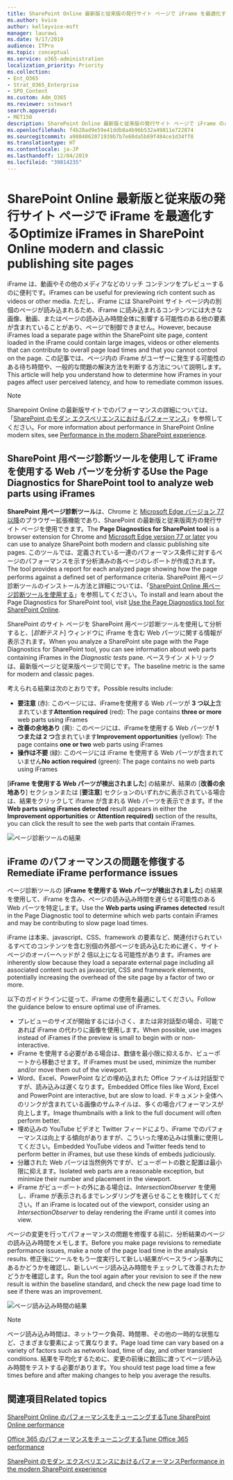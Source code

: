 ```yaml
---
title: SharePoint Online 最新版と従来版の発行サイト ページで iFrame を最適化する
ms.author: kvice
author: kelleyvice-msft
manager: laurawi
ms.date: 9/17/2019
audience: ITPro
ms.topic: conceptual
ms.service: o365-administration
localization_priority: Priority
ms.collection:
- Ent_O365
- Strat_O365_Enterprise
- SPO_Content
ms.custom: Adm_O365
ms.reviewer: sstewart
search.appverid:
- MET150
description: SharePoint Online 最新版と従来版の発行サイト ページで iFrame のパフォーマンスを最適化する方法について説明します。
ms.openlocfilehash: f4b28ad9e59e41ddb8a4b96b532a49811e722874
ms.sourcegitcommit: a9804062071939b7b7e60da5b69f484ce1d34ff8
ms.translationtype: HT
ms.contentlocale: ja-JP
ms.lasthandoff: 12/04/2019
ms.locfileid: "39814235"
---
```

# <a name="optimize-iframes-in-sharepoint-online-modern-and-classic-publishing-site-pages"></a><span data-ttu-id="08405-103">SharePoint Online 最新版と従来版の発行サイト ページで iFrame を最適化する</span><span class="sxs-lookup"><span data-stu-id="08405-103">Optimize iFrames in SharePoint Online modern and classic publishing site pages</span></span>

<span data-ttu-id="08405-104">iFrame は、動画やその他のメディアなどのリッチ コンテンツをプレビューするのに便利です。</span><span class="sxs-lookup"><span data-stu-id="08405-104">iFrames can be useful for previewing rich content such as videos or other media.</span></span> <span data-ttu-id="08405-105">ただし、iFrame には SharePoint サイト ページ内の別個のページが読み込まれるため、iFrame に読み込まれるコンテンツには大きな画像、動画、またはページの読み込み時間全体に影響する可能性のある他の要素が含まれていることがあり、ページで制御できません。</span><span class="sxs-lookup"><span data-stu-id="08405-105">However, because iFrames load a separate page within the SharePoint site page, content loaded in the iFrame could contain large images, videos or other elements that can contribute to overall page load times and that you cannot control on the page.</span></span> <span data-ttu-id="08405-106">この記事では、ページ内の iFrame がユーザーに発生する可能性のある待ち時間や、一般的な問題の解決方法を判断する方法について説明します。</span><span class="sxs-lookup"><span data-stu-id="08405-106">This article will help you understand how to determine how iFrames in your pages affect user perceived latency, and how to remediate common issues.</span></span>

>[!NOTE]
><span data-ttu-id="08405-107">Sharepoint Online の最新版サイトでのパフォーマンスの詳細については、「[SharePoint のモダン エクスペリエンスにおけるパフォーマンス](https://docs.microsoft.com/sharepoint/modern-experience-performance)」を参照してください。</span><span class="sxs-lookup"><span data-stu-id="08405-107">For more information about performance in SharePoint Online modern sites, see [Performance in the modern SharePoint experience](https://docs.microsoft.com/sharepoint/modern-experience-performance).</span></span>

## <a name="use-the-page-diagnostics-for-sharepoint-tool-to-analyze-web-parts-using-iframes"></a><span data-ttu-id="08405-108">SharePoint 用ページ診断ツールを使用して iFrame を使用する Web パーツを分析する</span><span class="sxs-lookup"><span data-stu-id="08405-108">Use the Page Diagnostics for SharePoint tool to analyze web parts using iFrames</span></span>

<span data-ttu-id="08405-109">**SharePoint 用ページ診断ツール**は、Chrome と [Microsoft Edge バージョン 77 以降](https://www.microsoftedgeinsider.com/download?form=MI13E8&OCID=MI13E8)のブラウザー拡張機能であり、SharePoint の最新版と従来版両方の発行サイト ページを使用できます。</span><span class="sxs-lookup"><span data-stu-id="08405-109">The **Page Diagnostics for SharePoint tool** is a browser extension for Chrome and [Microsoft Edge version 77 or later](https://www.microsoftedgeinsider.com/download?form=MI13E8&OCID=MI13E8) you can use to analyze SharePoint both modern and classic publishing site pages.</span></span> <span data-ttu-id="08405-110">このツールでは、定義されている一連のパフォーマンス条件に対するページのパフォーマンスを示す分析済みの各ページのレポートが作成されます。</span><span class="sxs-lookup"><span data-stu-id="08405-110">The tool provides a report for each analyzed page showing how the page performs against a defined set of performance criteria.</span></span> <span data-ttu-id="08405-111">SharePoint 用ページ診断ツールのインストール方法と詳細については、「[SharePoint Online 用ページ診断ツールを使用する](page-diagnostics-for-spo.md)」を参照してください。</span><span class="sxs-lookup"><span data-stu-id="08405-111">To install and learn about the Page Diagnostics for SharePoint tool, visit [Use the Page Diagnostics tool for SharePoint Online](page-diagnostics-for-spo.md).</span></span>

<span data-ttu-id="08405-112">SharePoint のサイト ページを SharePoint 用ページ診断ツールを使用して分析すると、[_診断テスト_] ウィンドウに iFrame を含む Web パーツに関する情報が表示されます。</span><span class="sxs-lookup"><span data-stu-id="08405-112">When you analyze a SharePoint site page with the Page Diagnostics for SharePoint tool, you can see information about web parts containing iFrames in the _Diagnostic tests_ pane.</span></span> <span data-ttu-id="08405-113">ベースライン メトリックは、最新版ページと従来版ページで同じです。</span><span class="sxs-lookup"><span data-stu-id="08405-113">The baseline metric is the same for modern and classic pages.</span></span>

<span data-ttu-id="08405-114">考えられる結果は次のとおりです。</span><span class="sxs-lookup"><span data-stu-id="08405-114">Possible results include:</span></span>

- <span data-ttu-id="08405-115">**要注意** (赤): このページには、iFrameを使用する Web パーツが **3 つ以上**含まれています</span><span class="sxs-lookup"><span data-stu-id="08405-115">**Attention required** (red): The page contains **three or more** web parts using iFrames</span></span>
- <span data-ttu-id="08405-116">**改善の余地あり** (黄): このページには、iFrameを使用する Web パーツが **1 つまたは 2 つ**含まれています</span><span class="sxs-lookup"><span data-stu-id="08405-116">**Improvement opportunities** (yellow): The page contains **one or two** web parts using iFrames</span></span>
- <span data-ttu-id="08405-117">**操作は不要** (緑): このページには iFrame を使用する Web パーツが含まれていません</span><span class="sxs-lookup"><span data-stu-id="08405-117">**No action required** (green): The page contains no web parts using iFrames</span></span>

<span data-ttu-id="08405-118">[**iFrame を使用する Web パーツが検出されました**] の結果が、結果の [**改善の余地あり**] セクションまたは [**要注意**] セクションのいずれかに表示されている場合は、結果をクリックして iframe が含まれる Web パーツを表示できます。</span><span class="sxs-lookup"><span data-stu-id="08405-118">If the **Web parts using iFrames detected** result appears in either the **Improvement opportunities** or **Attention required)** section of the results, you can click the result to see the web parts that contain iFrames.</span></span>

![ページ診断ツールの結果](media/modern-portal-optimization/pagediag-iframe-yellow.png)

## <a name="remediate-iframe-performance-issues"></a><span data-ttu-id="08405-120">iFrame のパフォーマンスの問題を修復する</span><span class="sxs-lookup"><span data-stu-id="08405-120">Remediate iFrame performance issues</span></span>

<span data-ttu-id="08405-121">ページ診断ツールの [**iFrame を使用する Web パーツが検出されました**] の結果を使用して、iFrame を含み、ページの読み込み時間を遅らせる可能性のある Web パーツを特定します。</span><span class="sxs-lookup"><span data-stu-id="08405-121">Use the **Web parts using iFrames detected** result in the Page Diagnostic tool to determine which web parts contain iFrames and may be contributing to slow page load times.</span></span>

<span data-ttu-id="08405-122">iFrame は本来、javascript、CSS、framework の要素など、関連付けられているすべてのコンテンツを含む別個の外部ページを読み込むために遅く、サイト ページのオーバーヘッドが 2 倍以上になる可能性があります。</span><span class="sxs-lookup"><span data-stu-id="08405-122">iFrames are inherently slow because they load a separate external page including all associated content such as javascript, CSS and framework elements, potentially increasing the overhead of the site page by a factor of two or more.</span></span>

<span data-ttu-id="08405-123">以下のガイドラインに従って、iFrame の使用を最適にしてください。</span><span class="sxs-lookup"><span data-stu-id="08405-123">Follow the guidance below to ensure optimal use of iFrames.</span></span>

- <span data-ttu-id="08405-124">プレビューのサイズが開始するには小さく、または非対話型の場合、可能であれば iFrame の代わりに画像を使用します。</span><span class="sxs-lookup"><span data-stu-id="08405-124">When possible, use images instead of iFrames if the preview is small to begin with or non-interactive.</span></span>
- <span data-ttu-id="08405-125">iFrame を使用する必要がある場合は、数値を最小限に抑えるか、ビューポートから移動させます。</span><span class="sxs-lookup"><span data-stu-id="08405-125">If iFrames must be used, minimize the number and/or move them out of the viewport.</span></span>
- <span data-ttu-id="08405-126">Word、Excel、PowerPoint などの埋め込まれた Office ファイルは対話型ですが、読み込みは遅くなります。</span><span class="sxs-lookup"><span data-stu-id="08405-126">Embedded Office files like Word, Excel and PowerPoint are interactive, but are slow to load.</span></span> <span data-ttu-id="08405-127">ドキュメント全体へのリンクが含まれている画像のサムネイルは、多くの場合パフォーマンスが向上します。</span><span class="sxs-lookup"><span data-stu-id="08405-127">Image thumbnails with a link to the full document will often perform better.</span></span>
- <span data-ttu-id="08405-128">埋め込みの YouTube ビデオと Twitter フィードにより、iFrame でのパフォーマンスは向上する傾向がありますが、こういった埋め込みは慎重に使用してください。</span><span class="sxs-lookup"><span data-stu-id="08405-128">Embedded YouTube videos and Twitter feeds tend to perform better in iFrames, but use these kinds of embeds judiciously.</span></span>
- <span data-ttu-id="08405-129">分離された Web パーツは当然例外ですが、ビューポートの数と配置は最小限に抑えます。</span><span class="sxs-lookup"><span data-stu-id="08405-129">Isolated web parts are a reasonable exception, but minimize their number and placement in the viewport.</span></span>
- <span data-ttu-id="08405-130">iFrame がビューポートの外にある場合は、_IntersectionObserver_ を使用し、iFrame が表示されるまでレンダリングを遅らせることを検討してください。</span><span class="sxs-lookup"><span data-stu-id="08405-130">If an iFrame is located out of the viewport, consider using an _IntersectionObserver_ to delay rendering the iFrame until it comes into view.</span></span>

<span data-ttu-id="08405-131">ページの変更を行ってパフォーマンスの問題を修復する前に、分析結果のページの読み込み時間をメモします。</span><span class="sxs-lookup"><span data-stu-id="08405-131">Before you make page revisions to remediate performance issues, make a note of the page load time in the analysis results.</span></span> <span data-ttu-id="08405-132">修正後にツールをもう一度実行して新しい結果がベースライン基準内にあるかどうかを確認し、新しいページ読み込み時間をチェックして改善されたかどうかを確認します。</span><span class="sxs-lookup"><span data-stu-id="08405-132">Run the tool again after your revision to see if the new result is within the baseline standard, and check the new page load time to see if there was an improvement.</span></span>

![ページ読み込み時間の結果](media/modern-portal-optimization/pagediag-page-load-time.png)

>[!NOTE]
><span data-ttu-id="08405-134">ページ読み込み時間は、ネットワーク負荷、時間帯、その他の一時的な状態など、さまざまな要素によって異なります。</span><span class="sxs-lookup"><span data-stu-id="08405-134">Page load time can vary based on a variety of factors such as network load, time of day, and other transient conditions.</span></span> <span data-ttu-id="08405-135">結果を平均化するために、変更の前後に数回に渡ってページ読み込み時間をテストする必要があります。</span><span class="sxs-lookup"><span data-stu-id="08405-135">You should test page load time a few times before and after making changes to help you average the results.</span></span>

## <a name="related-topics"></a><span data-ttu-id="08405-136">関連項目</span><span class="sxs-lookup"><span data-stu-id="08405-136">Related topics</span></span>

[<span data-ttu-id="08405-137">SharePoint Online のパフォーマンスをチューニングする</span><span class="sxs-lookup"><span data-stu-id="08405-137">Tune SharePoint Online performance</span></span>](tune-sharepoint-online-performance.md)

[<span data-ttu-id="08405-138">Office 365 のパフォーマンスをチューニングする</span><span class="sxs-lookup"><span data-stu-id="08405-138">Tune Office 365 performance</span></span>](tune-office-365-performance.md)

[<span data-ttu-id="08405-139">SharePoint のモダン エクスペリエンスにおけるパフォーマンス</span><span class="sxs-lookup"><span data-stu-id="08405-139">Performance in the modern SharePoint experience</span></span>](https://docs.microsoft.com/sharepoint/modern-experience-performance)
